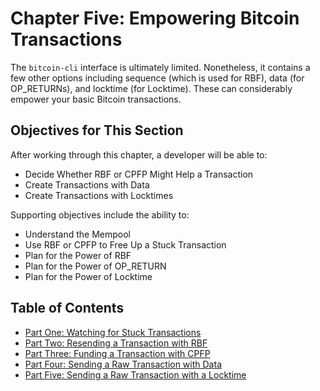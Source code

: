 # Chapter Five: Empowering Bitcoin Transactions

The `bitcoin-cli` interface is ultimately limited. Nonetheless, it contains a few other options including sequence (which is used for RBF), data (for OP_RETURNs), and locktime (for Locktime). These can considerably empower your basic Bitcoin transactions. 

## Objectives for This Section

After working through this chapter, a developer will be able to:

   * Decide Whether RBF or CPFP Might Help a Transaction
   * Create Transactions with Data
   * Create Transactions with Locktimes
   
Supporting objectives include the ability to:

   * Understand the Mempool
   * Use RBF or CPFP to Free Up a Stuck Transaction
   * Plan for the Power of RBF
   * Plan for the Power of OP_RETURN
   * Plan for the Power of Locktime
   
## Table of Contents
   
   * [Part One: Watching for Stuck Transactions](5_1_Watching_for_Stuck_Transactions.md)
   * [Part Two: Resending a Transaction with RBF](5_2_Resending_a_Transaction_with_RBF.md)
   * [Part Three: Funding a Transaction with CPFP](5_3_Funding_a_Transaction_with_CPFP.md)
   * [Part Four: Sending a Raw Transaction with Data](5_4_Sending_a_Raw_Transaction_with_Data.md)
   * [Part Five: Sending a Raw Transaction with a Locktime](5_5_Sending_a_Raw_Transaction_with_a_Locktime.md)
